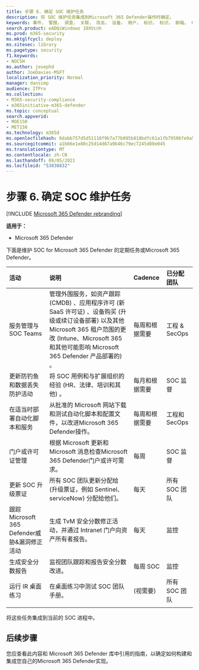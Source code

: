 ```yaml
---
title: 步骤 6. 确定 SOC 维护任务
description: 将 SOC 维护任务集成到Microsoft 365 Defender操作时确定。
keywords: 事件， 警报， 调查， 关联， 攻击， 设备， 用户， 标识， 标识， 邮箱， 电子邮件， 365， microsoft， m365， 事件响应， 网络攻击， secops， 安全操作， soc
search.product: eADQiWindows 10XVcnh
ms.prod: m365-security
ms.mktglfcycl: deploy
ms.sitesec: library
ms.pagetype: security
f1.keywords:
- NOCSH
ms.author: josephd
author: JoeDavies-MSFT
localization_priority: Normal
manager: dansimp
audience: ITPro
ms.collection:
- M365-security-compliance
- m365initiative-m365-defender
ms.topic: conceptual
search.appverid:
- MOE150
- MET150
ms.technology: m365d
ms.openlocfilehash: 6dabb757d5d51110f9b7a77b095b818bdfc61a1fb79506fe9a543a7d6bbc1240
ms.sourcegitcommit: a1b66e1e80c25d14d67a9b46c79ec7245d88e045
ms.translationtype: MT
ms.contentlocale: zh-CN
ms.lasthandoff: 08/05/2021
ms.locfileid: "53838832"
---
```

# <a name="step-6-identify-soc-maintenance-tasks"></a>步骤 6. 确定 SOC 维护任务

[!INCLUDE [Microsoft 365 Defender rebranding](../includes/microsoft-defender.md)]

**适用于：**
- Microsoft 365 Defender

下面是维护 SOC for Microsoft 365 Defender 的定期任务或Microsoft 365 Defender。

| 活动  | 说明 | Cadence | 已分配团队 |
|:-------|:-----|:-------|:-------|
| 服务管理与 SOC Teams   | 管理外围服务，如资产跟踪 (CMDB) 、应用程序许可 (新 SaaS 许可证) 、设备购买 (升级或续订设备部署) 以及其他 Microsoft 365 租户范围的更改 (Intune、Microsoft 365 和其他可能影响 Microsoft 365 Defender 产品部署的) 。 | 每周和根据需要   | 工程 & SecOps | 
| 更新防钓鱼和数据丢失防护活动 | 将 SOC 用例和与扩展组织的经验 (HR、法律、培训和其他) 。  | 每月和根据需要 | SOC 监督 |
| 在适当时部署自动化脚本和服务 | 从批准的 Microsoft 网站下载和测试自动化脚本和配置文件，以改进Microsoft 365 Defender操作。 | 每周和根据需要 | 工程和 SecOps | 
| 门户或许可证管理 | 根据 Microsoft 更新和Microsoft 消息检查Microsoft 365 Defender门户或许可需求。 | 每周 | SOC 监督| 
| 更新 SOC 升级票证 | 所有 SOC 团队更新分配给 (升级票证，例如 Sentinel、serviceNow) 分配给他们。 | 每天 | 所有 SOC 团队 | 
| 跟踪Microsoft 365 Defender威胁&漏洞修正活动 | 生成 TvM 安全分数修正活动，并通过 Intranet 门户向资产所有者报告。 | 每天 | 监控 | 
| 生成安全分数报告 | 监视团队跟踪和报告安全分数改进。 | 每周 SOC | 监控 | 
| 运行 IR 桌面练习 | 在桌面练习中测试 SOC 团队手册。 | (视需要) | 所有 SOC 团队 | 
|||||

将这些任务集成到当前的 SOC 进程中。

## <a name="next-steps"></a>后续步骤

您应查看此内容和 Microsoft 365 Defender 库中引用的指南，以确定如何[](/microsoft-365/security/defender)构建和集成您自己的Microsoft 365 Defender实现。
